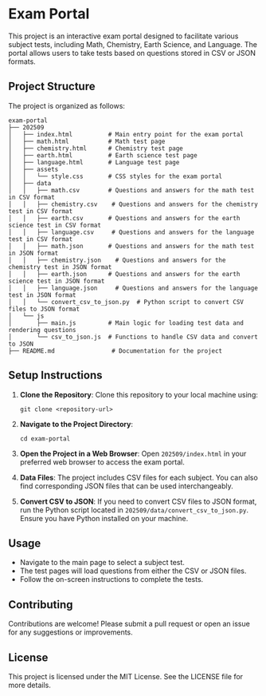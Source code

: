 # Exam Portal

This project is an interactive exam portal designed to facilitate various subject tests, including Math, Chemistry, Earth Science, and Language. The portal allows users to take tests based on questions stored in CSV or JSON formats.

## Project Structure

The project is organized as follows:

```
exam-portal
├── 202509
│   ├── index.html          # Main entry point for the exam portal
│   ├── math.html           # Math test page
│   ├── chemistry.html      # Chemistry test page
│   ├── earth.html          # Earth science test page
│   ├── language.html       # Language test page
│   ├── assets
│   │   └── style.css       # CSS styles for the exam portal
│   ├── data
│   │   ├── math.csv        # Questions and answers for the math test in CSV format
│   │   ├── chemistry.csv    # Questions and answers for the chemistry test in CSV format
│   │   ├── earth.csv       # Questions and answers for the earth science test in CSV format
│   │   ├── language.csv     # Questions and answers for the language test in CSV format
│   │   ├── math.json       # Questions and answers for the math test in JSON format
│   │   ├── chemistry.json    # Questions and answers for the chemistry test in JSON format
│   │   ├── earth.json      # Questions and answers for the earth science test in JSON format
│   │   ├── language.json     # Questions and answers for the language test in JSON format
│   │   └── convert_csv_to_json.py  # Python script to convert CSV files to JSON format
│   └── js
│       ├── main.js         # Main logic for loading test data and rendering questions
│       └── csv_to_json.js  # Functions to handle CSV data and convert to JSON
├── README.md                # Documentation for the project
```

## Setup Instructions

1. **Clone the Repository**: 
   Clone this repository to your local machine using:
   ```
   git clone <repository-url>
   ```

2. **Navigate to the Project Directory**:
   ```
   cd exam-portal
   ```

3. **Open the Project in a Web Browser**:
   Open `202509/index.html` in your preferred web browser to access the exam portal.

4. **Data Files**:
   The project includes CSV files for each subject. You can also find corresponding JSON files that can be used interchangeably. 

5. **Convert CSV to JSON**:
   If you need to convert CSV files to JSON format, run the Python script located in `202509/data/convert_csv_to_json.py`. Ensure you have Python installed on your machine.

## Usage

- Navigate to the main page to select a subject test.
- The test pages will load questions from either the CSV or JSON files.
- Follow the on-screen instructions to complete the tests.

## Contributing

Contributions are welcome! Please submit a pull request or open an issue for any suggestions or improvements.

## License

This project is licensed under the MIT License. See the LICENSE file for more details.